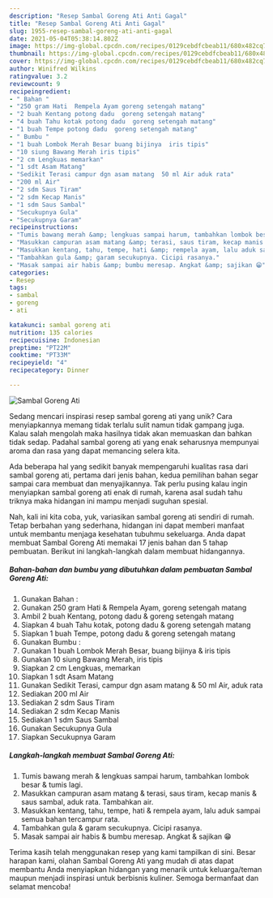 ```yaml
---
description: "Resep Sambal Goreng Ati Anti Gagal"
title: "Resep Sambal Goreng Ati Anti Gagal"
slug: 1955-resep-sambal-goreng-ati-anti-gagal
date: 2021-05-04T05:38:14.802Z
image: https://img-global.cpcdn.com/recipes/0129cebdfcbeab11/680x482cq70/sambal-goreng-ati-foto-resep-utama.jpg
thumbnail: https://img-global.cpcdn.com/recipes/0129cebdfcbeab11/680x482cq70/sambal-goreng-ati-foto-resep-utama.jpg
cover: https://img-global.cpcdn.com/recipes/0129cebdfcbeab11/680x482cq70/sambal-goreng-ati-foto-resep-utama.jpg
author: Winifred Wilkins
ratingvalue: 3.2
reviewcount: 9
recipeingredient:
- " Bahan "
- "250 gram Hati  Rempela Ayam goreng setengah matang"
- "2 buah Kentang potong dadu  goreng setengah matang"
- "4 buah Tahu kotak potong dadu  goreng setengah matang"
- "1 buah Tempe potong dadu  goreng setengah matang"
- " Bumbu "
- "1 buah Lombok Merah Besar buang bijinya  iris tipis"
- "10 siung Bawang Merah iris tipis"
- "2 cm Lengkuas memarkan"
- "1 sdt Asam Matang"
- "Sedikit Terasi campur dgn asam matang  50 ml Air aduk rata"
- "200 ml Air"
- "2 sdm Saus Tiram"
- "2 sdm Kecap Manis"
- "1 sdm Saus Sambal"
- "Secukupnya Gula"
- "Secukupnya Garam"
recipeinstructions:
- "Tumis bawang merah &amp; lengkuas sampai harum, tambahkan lombok besar &amp; tumis lagi."
- "Masukkan campuran asam matang &amp; terasi, saus tiram, kecap manis &amp; saus sambal, aduk rata. Tambahkan air."
- "Masukkan kentang, tahu, tempe, hati &amp; rempela ayam, lalu aduk sampai semua bahan tercampur rata."
- "Tambahkan gula &amp; garam secukupnya. Cicipi rasanya."
- "Masak sampai air habis &amp; bumbu meresap. Angkat &amp; sajikan 😁"
categories:
- Resep
tags:
- sambal
- goreng
- ati

katakunci: sambal goreng ati 
nutrition: 135 calories
recipecuisine: Indonesian
preptime: "PT22M"
cooktime: "PT33M"
recipeyield: "4"
recipecategory: Dinner

---
```



![Sambal Goreng Ati](https://img-global.cpcdn.com/recipes/0129cebdfcbeab11/680x482cq70/sambal-goreng-ati-foto-resep-utama.jpg)

Sedang mencari inspirasi resep sambal goreng ati yang unik? Cara menyiapkannya memang tidak terlalu sulit namun tidak gampang juga. Kalau salah mengolah maka hasilnya tidak akan memuaskan dan bahkan tidak sedap. Padahal sambal goreng ati yang enak seharusnya mempunyai aroma dan rasa yang dapat memancing selera kita.



Ada beberapa hal yang sedikit banyak mempengaruhi kualitas rasa dari sambal goreng ati, pertama dari jenis bahan, kedua pemilihan bahan segar sampai cara membuat dan menyajikannya. Tak perlu pusing kalau ingin menyiapkan sambal goreng ati enak di rumah, karena asal sudah tahu triknya maka hidangan ini mampu menjadi suguhan spesial.


Nah, kali ini kita coba, yuk, variasikan sambal goreng ati sendiri di rumah. Tetap berbahan yang sederhana, hidangan ini dapat memberi manfaat untuk membantu menjaga kesehatan tubuhmu sekeluarga. Anda dapat membuat Sambal Goreng Ati memakai 17 jenis bahan dan 5 tahap pembuatan. Berikut ini langkah-langkah dalam membuat hidangannya.

<!--inarticleads1-->

##### Bahan-bahan dan bumbu yang dibutuhkan dalam pembuatan Sambal Goreng Ati:

1. Gunakan  Bahan :
1. Gunakan 250 gram Hati &amp; Rempela Ayam, goreng setengah matang
1. Ambil 2 buah Kentang, potong dadu &amp; goreng setengah matang
1. Siapkan 4 buah Tahu kotak, potong dadu &amp; goreng setengah matang
1. Siapkan 1 buah Tempe, potong dadu &amp; goreng setengah matang
1. Gunakan  Bumbu :
1. Gunakan 1 buah Lombok Merah Besar, buang bijinya &amp; iris tipis
1. Gunakan 10 siung Bawang Merah, iris tipis
1. Siapkan 2 cm Lengkuas, memarkan
1. Siapkan 1 sdt Asam Matang
1. Gunakan Sedikit Terasi, campur dgn asam matang &amp; 50 ml Air, aduk rata
1. Sediakan 200 ml Air
1. Sediakan 2 sdm Saus Tiram
1. Sediakan 2 sdm Kecap Manis
1. Sediakan 1 sdm Saus Sambal
1. Gunakan Secukupnya Gula
1. Siapkan Secukupnya Garam




<!--inarticleads2-->

##### Langkah-langkah membuat Sambal Goreng Ati:

1. Tumis bawang merah &amp; lengkuas sampai harum, tambahkan lombok besar &amp; tumis lagi.
1. Masukkan campuran asam matang &amp; terasi, saus tiram, kecap manis &amp; saus sambal, aduk rata. Tambahkan air.
1. Masukkan kentang, tahu, tempe, hati &amp; rempela ayam, lalu aduk sampai semua bahan tercampur rata.
1. Tambahkan gula &amp; garam secukupnya. Cicipi rasanya.
1. Masak sampai air habis &amp; bumbu meresap. Angkat &amp; sajikan 😁




Terima kasih telah menggunakan resep yang kami tampilkan di sini. Besar harapan kami, olahan Sambal Goreng Ati yang mudah di atas dapat membantu Anda menyiapkan hidangan yang menarik untuk keluarga/teman maupun menjadi inspirasi untuk berbisnis kuliner. Semoga bermanfaat dan selamat mencoba!

